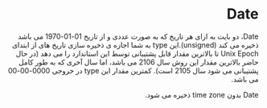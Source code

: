 <div dir="rtl">

# Date

Date، دو بایت به ازای هر تاریخ که به صورت عددی و از تاریخ 01-01-1970 می باشد ذخیره می کند (unsigned).این type به شما اجازه ی ذخیره سازی تاریخ های از ابتدای Unix Epoch تا بالاترین مقدار قابل پشتیبانی توسط این استاندارد را می دهد (در حال حاضر بالاترین مقدار این روش سال 2106 می باشد، اما سال آخری که به طور کامل پشتیبانی می شود سال 2105 است). کمترین مقدار این type در خروجی 0000-00-00 می باشد.

Date بدون time zone ذخیره می شود.

</div>